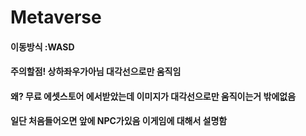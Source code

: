 # Metaverse

#### 이동방식 :WASD  

#### **주의할점! 상하좌우가아님 대각선으로만 움직임** 

#### **왜? 무료 에셋스토어 에서받았는데 이미지가 대각선으로만 움직이는거 밖에없음**

**일단 처음들어오면 앞에 NPC가있음 이게임에 대해서 설명함**






